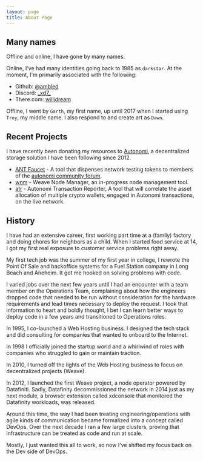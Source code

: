 ```yaml
---
layout: page
title: About Page
---
```


## Many names

Offline and online, I have gone by many names.

Online, I've had many identities going back to 1985 as `darkstar`. At the moment, I'm primarily associated with the following:

* Github: [@ambled](https://www.github.com/ambled)
* Discord: [\_xd7\_](https://discord.com/users/_xd7_)
* There.com: [willidream](https://webapps.prod.there.com/profiles/profiles?AvatarName=willidream)

Offline, I went by `Garth`, my first name, up until 2017 when I started using `Troy`, my middle name. I also respond to and create art as `Dawn`.

## Recent Projects

I have recently been donating my resources to [Autonomi](https://autonomi.com), a decentralized storage solution I have been following since 2012.

* [ANT Faucet](https://ant.xd7.org) - A tool that dispenses network testing tokens to members of the [autonomi community forum](https://forum.autonomi.community/).
* [wnm](https://github.com/iweave/weave-node-manager) - Weave Node Manager, an in-progress node management tool.
* [atr](https://github.com/ambled/atr) - Autonomi Transaction Reporter, A tool that will correlate the asset allocation of multiple crypto wallets, engaged in Autonomi transactions, on the live network.

## History

I have had an extensive career, first working part time at a (family) factory and doing chores for neighbors as a child. When I started food service at 14, I got my first real exposure to customer service problems right away.

My first tech job was the summer of my first year in college, I rewrote the Point Of Sale and backoffice systems for a Fuel Station company in Long Beach and Aneheim. It got me hooked on solving problems with code.

I varied jobs over the next few years until I had an encounter with a team member on the Operations Team, complaining about how the engineers dropped code that needed to be run without consideration for the hardware requirements and lead times necessary to deploy the request.
I took that information to heart and boldly thought, I bet I can learn better ways to deploy code in a few years and transitioned to Operations roles.

In 1995, I co-launched a Web Hosting business. I designed the tech stack and did consulting for companies that wanted to onboard to the Internet.

In 1998 I officially joined the startup world and a whirlwind of roles with companies who struggled to gain or maintain traction.

In 2010, I turned off the lights of the Web Hosting business to focus on decentralized projects (Weave).

In 2012, I launched the first Weave project, a node operator powered by Datafiniti. Sadly, Datafinity decommissioned the network in 2014 just as my next module, a browser extension called xdconsole that monitored the Datafinity workloads, was released.

Around this time, the way I had been treating engineering/operations with agile kinds of communication became formalized into a concept called DevOps.  Over the next decade I ran a few large clusters, proving that infrastructure can be treated as code and run at scale.

Mostly, I just wanted this all to work, so now I've shifted my focus back on the Dev side of DevOps.


